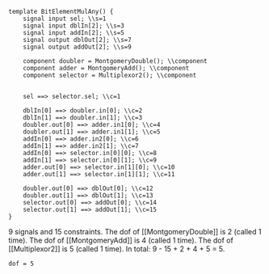```
template BitElementMulAny() {
    signal input sel; \\s=1
    signal input dblIn[2]; \\s=3
    signal input addIn[2]; \\s=5
    signal output dblOut[2]; \\s=7
    signal output addOut[2]; \\s=9

    component doubler = MontgomeryDouble(); \\component
    component adder = MontgomeryAdd(); \\component
    component selector = Multiplexor2(); \\component


    sel ==> selector.sel; \\c=1

    dblIn[0] ==> doubler.in[0]; \\c=2
    dblIn[1] ==> doubler.in[1]; \\c=3
    doubler.out[0] ==> adder.in1[0]; \\c=4
    doubler.out[1] ==> adder.in1[1]; \\c=5
    addIn[0] ==> adder.in2[0]; \\c=6
    addIn[1] ==> adder.in2[1]; \\c=7
    addIn[0] ==> selector.in[0][0]; \\c=8
    addIn[1] ==> selector.in[0][1]; \\c=9
    adder.out[0] ==> selector.in[1][0]; \\c=10
    adder.out[1] ==> selector.in[1][1]; \\c=11

    doubler.out[0] ==> dblOut[0]; \\c=12
    doubler.out[1] ==> dblOut[1]; \\c=13
    selector.out[0] ==> addOut[0]; \\c=14
    selector.out[1] ==> addOut[1]; \\c=15
}
```
9 signals and 15 constraints. The dof of [[MontgomeryDouble]] is 2 (called 1 time). The dof of [[MontgomeryAdd]] is 4 (called 1 time). The dof of [[Multiplexor2]] is 5 (called 1 time). In total: 9 - 15 + 2 + 4 + 5 = 5.

`dof = 5`